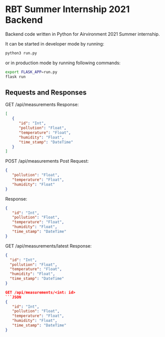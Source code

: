 # RBT Summer Internship 2021 Backend

Backend code written in Python for Airvironment 2021 Summer internship.

It can be started in developer mode by running:

```bash
python3 run.py
```

or in production mode by running following commands:

```bash
export FLASK_APP=run.py
flask run
```

## Requests and Responses
GET /api/measurements
Response:
```JSON
[
   {
      "id": "Int",
      "pollution": "Float",
      "temperature": "Float",
      "humidity": "Float",
      "time_stamp": "DateTime"
   }
]
```

POST /api/measurements
Post Request:
```JSON
{
   "pollution": "Float",
   "temperature": "Float",
   "humidity": "Float"
}
```

Response:
```JSON
{
   "id": "Int",
   "pollution": "Float",
   "temperature": "Float",
   "humidity": "Float",
   "time_stamp": "DateTime"
}
```

GET /api/measurements/latest
Response:
```JSON
{
  "id": "Int",
  "pollution": "Float",
  "temperature": "Float",
  "humidity": "Float",
  "time_stamp": "DateTime"
}

GET /api/measurements/<int: id>
```JSON
{
   "id": "Int",
   "pollution": "Float",
   "temperature": "Float",
   "humidity": "Float",
   "time_stamp": "DateTime"
}
```
